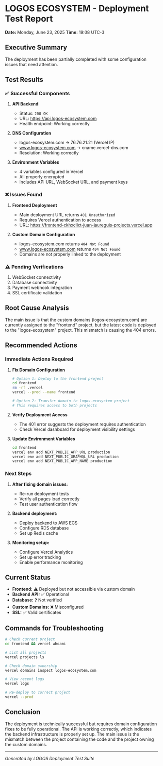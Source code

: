 # LOGOS ECOSYSTEM - Deployment Test Report

**Date:** Monday, June 23, 2025
**Time:** 19:08 UTC-3

## Executive Summary

The deployment has been partially completed with some configuration issues that need attention.

## Test Results

### ✅ Successful Components

1. **API Backend**
   - Status: `200 OK`
   - URL: https://api.logos-ecosystem.com
   - Health endpoint: Working correctly

2. **DNS Configuration**
   - logos-ecosystem.com → 76.76.21.21 (Vercel IP)
   - www.logos-ecosystem.com → cname.vercel-dns.com
   - Resolution: Working correctly

3. **Environment Variables**
   - 4 variables configured in Vercel
   - All properly encrypted
   - Includes API URL, WebSocket URL, and payment keys

### ❌ Issues Found

1. **Frontend Deployment**
   - Main deployment URL returns `401 Unauthorized`
   - Requires Vercel authentication to access
   - URL: https://frontend-ckhxcllxt-juan-jaureguis-projects.vercel.app

2. **Custom Domain Configuration**
   - logos-ecosystem.com returns `404 Not Found`
   - www.logos-ecosystem.com returns `404 Not Found`
   - Domains are not properly linked to the deployment

### ⚠️ Pending Verifications

1. WebSocket connectivity
2. Database connectivity
3. Payment webhook integration
4. SSL certificate validation

## Root Cause Analysis

The main issue is that the custom domains (logos-ecosystem.com) are currently assigned to the "frontend" project, but the latest code is deployed to the "logos-ecosystem" project. This mismatch is causing the 404 errors.

## Recommended Actions

### Immediate Actions Required

1. **Fix Domain Configuration**
   ```bash
   # Option 1: Deploy to the frontend project
   cd frontend
   rm -rf .vercel
   vercel --prod --name frontend
   
   # Option 2: Transfer domain to logos-ecosystem project
   # This requires access to both projects
   ```

2. **Verify Deployment Access**
   - The 401 error suggests the deployment requires authentication
   - Check Vercel dashboard for deployment visibility settings

3. **Update Environment Variables**
   ```bash
   cd frontend
   vercel env add NEXT_PUBLIC_APP_URL production
   vercel env add NEXT_PUBLIC_GRAPHQL_URL production
   vercel env add NEXT_PUBLIC_APP_NAME production
   ```

### Next Steps

1. **After fixing domain issues:**
   - Re-run deployment tests
   - Verify all pages load correctly
   - Test user authentication flow

2. **Backend deployment:**
   - Deploy backend to AWS ECS
   - Configure RDS database
   - Set up Redis cache

3. **Monitoring setup:**
   - Configure Vercel Analytics
   - Set up error tracking
   - Enable performance monitoring

## Current Status

- **Frontend:** ⚠️ Deployed but not accessible via custom domain
- **Backend API:** ✅ Operational
- **Database:** ❓ Not verified
- **Custom Domains:** ❌ Misconfigured
- **SSL:** ✅ Valid certificates

## Commands for Troubleshooting

```bash
# Check current project
cd frontend && vercel whoami

# List all projects
vercel projects ls

# Check domain ownership
vercel domains inspect logos-ecosystem.com

# View recent logs
vercel logs

# Re-deploy to correct project
vercel --prod
```

## Conclusion

The deployment is technically successful but requires domain configuration fixes to be fully operational. The API is working correctly, which indicates the backend infrastructure is properly set up. The main issue is the mismatch between the project containing the code and the project owning the custom domains.

---
*Generated by LOGOS Deployment Test Suite*